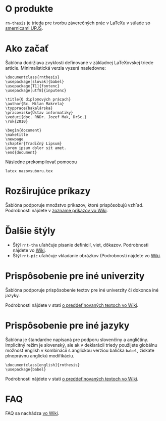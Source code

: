 O produkte
==========

`rn-thesis` je trieda pre tvorbu záverečných prác v LaTeXu v súlade so [smernicami UPJŠ](http://www.upjs.sk/pracoviska/univerzitna-kniznica/zaverecne-prace/).

Ako začať
=========

Šablóna dodržiava zvyklosti definované v základnej LaTeXovskej triede article. Minimalistická verzia vyzerá nasledovne:

	\documentclass{rnthesis}
	\usepackage[slovak]{babel}
	\usepackage[T1]{fontenc}
	\usepackage[utf8]{inputenc}

	\title{O diplomových prácach}
	\author{Bc. Milan Makrela}
	\typprace{bakalárska}
	\pracovisko{Ústav informatiky}
	\veduci{doc. RNDr. Jozef Mak, DrSc.}
	\rok{2010}

	\begin{document}
	\maketitle
	\newpage
	\chapter{Tradičný Lipsum}
	Lorem ipsum dolor sit amet.
	\end{document}

Následne prekompilovať pomocou

	latex nazovsuboru.tex

Rozširujúce príkazy
====================

Šablóna podporuje množstvo príkazov, ktoré prispôsobujú vzhľad. Podrobnosti nájdete v [zozname príkazov vo Wiki](https://github.com/novotnyr/rnthesis/wiki/Mo%C5%BEnosti-triedy-a-zoznam-pr%C3%ADkazov).

Ďalšie štýly
============

*	Štýl `rnt-thm` uľahčuje písanie definícií, viet, dôkazov. Podrobnosti nájdete vo [Wiki](https://github.com/novotnyr/rnthesis/wiki/rnt-thm.sty:-%C5%A1t%C3%BDl-pre-vety,-defin%C3%ADcie-a-d%C3%B4kazy).
*	Štýl `rnt-pic` uľahčuje vkladanie obrázkov (Podrobnosti nájdete vo [Wiki](https://github.com/novotnyr/rnthesis/wiki/rnt-pic.sty:-%C5%A1t%C3%BDl-pre-jednoduch%C3%A9-vkladanie-obr%C3%A1zkov).

Prispôsobenie pre iné univerzity
================================

Šablóna podporuje prispôsobenie textov pre iné univerzity či dokonca iné jazyky.

Podrobnosti nájdete v stati [o preddefinovaných textoch vo Wiki](https://github.com/novotnyr/rnthesis/wiki/Preddefinovan%C3%A9-texty).

Prispôsobenie pre iné jazyky
=============================

Šablóna je štandardne napísaná pre podporu slovenčiny a angličtiny. Implicitný režim je slovenský, ale ak v deklarácii triedy použijete globálnu možnosť english v kombinácii s anglickou verziou balíčka `babel`, získate plnoprávnu anglickú modifikáciu.

	\documentclass[english]{rnthesis}
	\usepackage{babel}

Podrobnosti nájdete v stati [o preddefinovaných textoch vo Wiki](https://github.com/novotnyr/rnthesis/wiki/Preddefinovan%C3%A9-texty).

FAQ
===
FAQ sa nachádza [vo Wiki](https://github.com/novotnyr/rnthesis/wiki/FAQ:-%C4%8Casto-kladen%C3%A9-ot%C3%A1zky).
